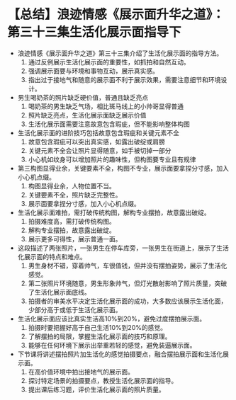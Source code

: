 # 【总结】浪迹情感《展示面升华之道》：第三十三集生活化展示面指导下

-   浪迹情感《展示面升华之道》第三十三集介绍了生活化展示面的指导方法。
    1.  通过反例展示生活化展示面的重要性，如抓拍和自然互动。
    2.  强调展示面要与环境和事物互动，展示真实感。
    3.  指出过于接地气和随意的展示面不利于展示效果，需要注意细节和环境设计。
-   男生喝奶茶的照片缺乏硬价值，普通且缺乏亮点
    1.  喝奶茶的男生缺乏气场，相比斑马线上的小帅哥显得普通
    2.  照片缺乏亮点，生活化展示面缺乏展示价值
    3.  生活化展示面需要注意故意包含瑕疵，但不能影响整体构图
-   生活化展示面的进阶技巧包括故意包含瑕疵和关键元素不全
    1.  故意包含瑕疵可以突出真实感，如露出破绽或肩膀
    2.  关键元素不全会让照片显得随意，如手被切掉一部分
    3.  小心机如纹身可以增加照片的趣味性，但构图要专业且有规律
-   第三构图显得业余，关键要素不全，构图不专业，展示面要拿捏分寸感，加入小心机点缀。
    1.  构图显得业余，人物位置不当。
    2.  关键要素不全，照片缺乏完整性。
    3.  展示面要拿捏分寸感，加入小心机点缀。
-   生活化展示面难拍，需打破传统构图，解构专业摆拍，故意露出破绽。
    1.  拍摄难度高，需打破传统构图。
    2.  解构专业摆拍，故意露出破绽。
    3.  展示更多可得性，展示普通一面。
-   这段描述了两张照片，一张男生在停车库旁，一张男生在街道上，展示了生活化展示面的特点和难点。
    1.  男生身材不错，穿着帅气，车很值钱，但并没有摆拍姿势，展示了生活化感觉。
    2.  第二张照片环境随意，男生形象帅气，但灯光散射影响了照片质量，突破了生活化展示面底线。
    3.  拍摄者的审美水平决定生活化展示面的成功，大多数应该展示生活化面，少部分高于或低于生活化展示面。
-   生活化展示面应该比真实生活高10%到20%，避免过度摆拍展示面。
    1.  拍摄时要把握好高于自己生活10%到20%的感觉。
    2.  了解摆拍的局限，掌握生活化展示面的技巧和原理。
    3.  能够在任何环境下展示出举重若轻的感觉，避免装逼展示面。
-   下节课将讲述摆拍照片加生活化的感觉拍摄要点，融合摆拍展示面和生活化展示面。
    1.  在高价值环境中拍出接地气的展示面。
    2.  探讨特定场景的拍摄要点，教授生活化展示面的指导。
    3.  提出课后练习题，评价生活化展示面的照片质量。